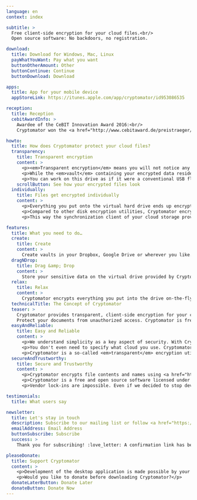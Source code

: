 ```yaml
---
language: en
context: index

subtitle: >
  Free client-side encryption for your cloud files.<br/>
  Open source software: No backdoors, no registration.

download:
  title: Download for Windows, Mac, Linux
  payWhatYouWant: Pay what you want
  buttonOtherAmount: Other
  buttonContinue: Continue
  buttonDownload: Download

apps:
  title: App for your mobile device
  appStoreLink: https://itunes.apple.com/app/cryptomator/id953086535

reception:
  title: Reception
  cebitAwardInfo: >
    Awardee of the CeBIT Innovation Award 2016:<br/>
    Cryptomator won the <a href="http://www.cebitaward.de/preistraeger/preistraeger-2016/cryptomator.html" target="_blank">Special Award for Usable Security and Privacy</a>.

howto:
  title: How does Cryptomator protect your cloud files?
  transparency:
    title: Transparent encryption
    content: >
      <p><em>Transparent encryption</em> means you will not notice any difference in working with your files.</p>
      <p>While the <em>vault</em> containing your encrypted data resides somewhere in your cloud folder, Cryptomator provides a virtual hard drive through which you can access your files.</p>
      <p>You can work on this drive as if it were a conventional USB flash drive.</p>
    scrollButton: See how your encrypted files look
  individually:
    title: Files get encrypted individually
    content: >
      <p>Everything you put onto the virtual hard drive ends up encrypted in your vault.</p>
      <p>Compared to other disk encryption utilities, Cryptomator encrypts each file individually. So if you edit just a small text file, only the corresponding encrypted file is changed.</p>
      <p>This way the synchronization client of your cloud storage provider knows exactly what needs to be uploaded and what doesn&apos;t.</p>

features:
  title: What you need to do…
  create:
    title: Create
    content: >
      Create vaults in your Dropbox, Google Drive or wherever you like. Assign a passphrase and you're ready to go.
  dragNDrop:
    title: Drag &amp; Drop
    content: >
      Store your sensitive data on the virtual drive provided by Cryptomator. Wasn&apos;t that easy?
  relax:
    title: Relax
    content: >
      Cryptomator encrypts everything you put into the drive on-the-fly. Your cloud is now secure.
  technicalTitle: The Concept of Cryptomator
  teaser: >
    Cryptomator provides transparent, client-side encryption for your cloud.
    Protect your documents from unauthorized access. Cryptomator is free and open source software, so you can rest assured there are no backdoors.
  easyAndReliable:
    title: Easy and Reliable
    content: >
      <p>We understand simplicity as a key aspect of security. With Cryptomator you don't have to deal with accounts, key management, cloud access grants or cipher configurations. Just choose a password and you're ready to go.</p>
      <p>You don't even need to specify what cloud you use. Cryptomator encrypts files and doesn't care where you store them. This makes it a lightweight application, which we believe is a huge benefit for reliability. Complexity would kill security.</p>
      <p>Cryptomator is a so-called <em>transparent</em> encryption utility. This means that you don't have to learn new workflows. Just work with your files as you're used to.</p>
  secureAndTrustworthy:
    title: Secure and Trustworthy
    content: >
      <p>Cryptomator encrypts file contents and names using <a href="https://en.wikipedia.org/wiki/Advanced_Encryption_Standard" target="_blank">AES</a>. Your passphrase is protected against bruteforcing attempts using <a href="https://en.wikipedia.org/wiki/Scrypt" target="_blank">scrypt</a>. Directory structures get obfuscated. The only thing which cannot be encrypted without breaking your cloud synchronization is the modification date of your files.</p>
      <p>Cryptomator is a free and open source software licensed under the GPLv3. This allows anyone to check our code. It is impossible to introduce backdoors for third parties. Also we cannot hide vulnerabilities. And the best thing is: There is no need to trust us, as you can control us!</p>
      <p>Vendor lock-ins are impossible. Even if we decided to stop development: The source code is already cloned by hundreds of other developers. As you don't need an account, you will never stand in front of locked doors.</p>

testimonials:
  title: What users say

newsletter:
  title: Let's stay in touch
  description: Subscribe to our mailing list or follow <a href="https://twitter.com/Cryptomator" target="_blank">@Cryptomator</a> on Twitter.
  emailAddress: Email Address
  buttonSubscribe: Subscribe
  success: >
    Thank you for subscribing! :love_letter: A confirmation link has been sent to your email address.

pleaseDonate:
  title: Support Cryptomator
  content: >
    <p>Development of the desktop application is made possible by your donation.</p>
    <p>Would you like to donate before downloading Cryptomator?</p>
  donateLaterButton: Donate Later
  donateButton: Donate Now
---
```

